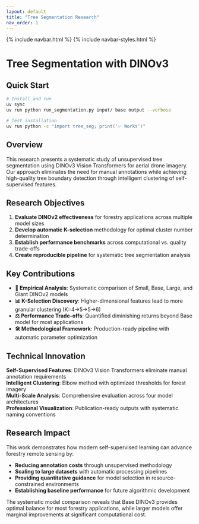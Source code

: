 ```yaml
---
layout: default
title: "Tree Segmentation Research"
nav_order: 1
---
```


{% include navbar.html %}
{% include navbar-styles.html %}

# Tree Segmentation with DINOv3

## Quick Start

```bash
# Install and run
uv sync
uv run python run_segmentation.py input/ base output --verbose

# Test installation
uv run python -c "import tree_seg; print('✅ Works')"
```

## Overview

This research presents a systematic study of unsupervised tree segmentation using DINOv3 Vision Transformers for aerial drone imagery. Our approach eliminates the need for manual annotations while achieving high-quality tree boundary detection through intelligent clustering of self-supervised features.

## Research Objectives

1. **Evaluate DINOv2 effectiveness** for forestry applications across multiple model sizes
2. **Develop automatic K-selection** methodology for optimal cluster number determination  
3. **Establish performance benchmarks** across computational vs. quality trade-offs
4. **Create reproducible pipeline** for systematic tree segmentation analysis

## Key Contributions

- **🔬 Empirical Analysis**: Systematic comparison of Small, Base, Large, and Giant DINOv2 models
- **📊 K-Selection Discovery**: Higher-dimensional features lead to more granular clustering (K=4→5→5→6)
- **⚖️ Performance Trade-offs**: Quantified diminishing returns beyond Base model for most applications
- **🛠️ Methodological Framework**: Production-ready pipeline with automatic parameter optimization

## Technical Innovation

**Self-Supervised Features**: DINOv3 Vision Transformers eliminate manual annotation requirements  
**Intelligent Clustering**: Elbow method with optimized thresholds for forest imagery  
**Multi-Scale Analysis**: Comprehensive evaluation across four model architectures  
**Professional Visualization**: Publication-ready outputs with systematic naming conventions

## Research Impact

This work demonstrates how modern self-supervised learning can advance forestry remote sensing by:
- **Reducing annotation costs** through unsupervised methodology
- **Scaling to large datasets** with automatic processing pipelines  
- **Providing quantitative guidance** for model selection in resource-constrained environments
- **Establishing baseline performance** for future algorithmic development

The systematic model comparison reveals that Base DINOv3 provides optimal balance for most forestry applications, while larger models offer marginal improvements at significant computational cost.


